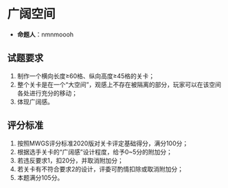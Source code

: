 # 广阔空间

- **命题人**：nmnmoooh

## 试题要求

1. 制作一个横向长度≥60格、纵向高度≥45格的关卡；
2. 整个关卡是在一个“大空间”，观感上不存在被隔离的部分，玩家可以在该空间各处进行充分的移动；
3. 体现广阔感。

## 评分标准

1. 按照MWGS评分标准2020版对关卡评定基础得分，满分100分；
2. 根据选手关卡的“广阔感”设计程度，给予0~5分的附加分；
3. 若违反要求1，扣20分，并取消附加分；
4. 若关卡有不符合要求2的设计，评委可酌情扣除或取消附加分；
5. 本题满分105分。